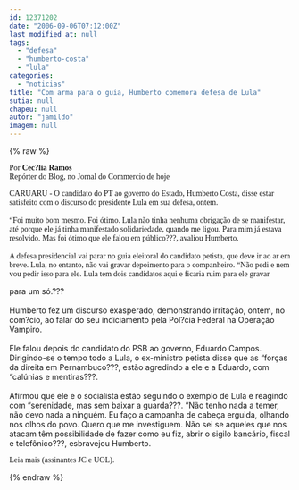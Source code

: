 ```yaml
---
id: 12371202
date: "2006-09-06T07:12:00Z"
last_modified_at: null
tags:
  - "defesa"
  - "humberto-costa"
  - "lula"
categories:
  - "noticias"
title: "Com arma para o guia, Humberto comemora defesa de Lula"
sutia: null
chapeu: null
autor: "jamildo"
imagem: null
---
```

{% raw %}
<p><span style="font-family: Verdana;">Por <strong>Cec?lia Ramos</strong><br />Rep&oacute;rter do Blog, no Jornal do Commercio de hoje</span></p>
<p><span style="font-family: Verdana;">CARUARU - O candidato do PT ao governo do Estado, Humberto Costa, disse estar satisfeito com o discurso do presidente Lula em sua defesa, ontem. <br /><br />&ldquo;Foi muito bom mesmo. Foi &oacute;timo. Lula n&atilde;o tinha nenhuma obriga&ccedil;&atilde;o de se manifestar, at&eacute; porque ele j&aacute; tinha manifestado solidariedade, quando me ligou. Para mim j&aacute; estava resolvido. Mas foi &oacute;timo que ele falou em p&uacute;blico???, avaliou Humberto. <br /><br />A defesa presidencial vai parar no guia eleitoral do candidato petista, que deve ir ao ar em breve. Lula, no entanto, n&atilde;o vai gravar depoimento para o companheiro. &ldquo;N&atilde;o pedi e nem vou pedir isso para ele. Lula tem dois candidatos aqui e ficaria ruim para ele gravar</span></p>
<p>para um s&oacute;.??? <br /><br />Humberto fez um discurso exasperado, demonstrando irrita&ccedil;&atilde;o, ontem, no com?cio, ao falar do seu indiciamento pela Pol?cia Federal na Opera&ccedil;&atilde;o Vampiro. <br /><br />Ele falou depois do candidato do PSB ao governo, Eduardo Campos. Dirigindo-se o tempo todo a Lula, o ex-ministro petista disse que as &ldquo;for&ccedil;as da direita em Pernambuco???, est&atilde;o agredindo a ele e a Eduardo, com &ldquo;cal&uacute;nias e mentiras???. <br /><br />Afirmou que ele e o socialista est&atilde;o seguindo o exemplo de Lula e reagindo com &ldquo;serenidade, mas sem baixar a guarda???. &ldquo;N&atilde;o tenho nada a temer, n&atilde;o devo nada a ningu&eacute;m. Eu fa&ccedil;o a campanha de cabe&ccedil;a erguida, olhando nos olhos do povo. Quero que me investiguem. N&atilde;o sei se aqueles que nos atacam t&ecirc;m possibilidade de fazer como eu fiz, abrir o sigilo banc&aacute;rio, fiscal e telef&ocirc;nico???, esbravejou Humberto.</p>
<p><span style="font-family: Verdana;">Leia mais <u></u> (assinantes JC e UOL).</span></p>
{% endraw %}